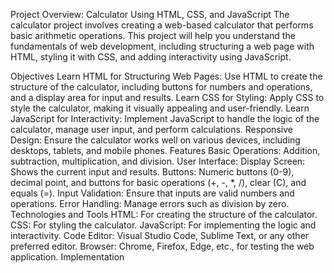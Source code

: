 Project Overview: Calculator Using HTML, CSS, and JavaScript
The calculator project involves creating a web-based calculator that performs basic arithmetic operations. This project will help you understand the fundamentals of web development, including structuring a web page with HTML, styling it with CSS, and adding interactivity using JavaScript.

Objectives
Learn HTML for Structuring Web Pages: Use HTML to create the structure of the calculator, including buttons for numbers and operations, and a display area for input and results.
Learn CSS for Styling: Apply CSS to style the calculator, making it visually appealing and user-friendly.
Learn JavaScript for Interactivity: Implement JavaScript to handle the logic of the calculator, manage user input, and perform calculations.
Responsive Design: Ensure the calculator works well on various devices, including desktops, tablets, and mobile phones.
Features
Basic Operations: Addition, subtraction, multiplication, and division.
User Interface:
Display Screen: Shows the current input and results.
Buttons: Numeric buttons (0-9), decimal point, and buttons for basic operations (+, -, *, /), clear (C), and equals (=).
Input Validation: Ensure that inputs are valid numbers and operations.
Error Handling: Manage errors such as division by zero.
Technologies and Tools
HTML: For creating the structure of the calculator.
CSS: For styling the calculator.
JavaScript: For implementing the logic and interactivity.
Code Editor: Visual Studio Code, Sublime Text, or any other preferred editor.
Browser: Chrome, Firefox, Edge, etc., for testing the web application.
Implementation
